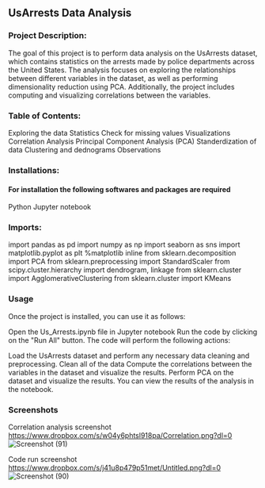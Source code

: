 ## UsArrests Data Analysis

### Project Description:

The goal of this project is to perform data analysis on the UsArrests dataset, which contains statistics on the arrests made by police departments across the United States.
The analysis focuses on exploring the relationships between different variables in the dataset, as well as performing dimensionality reduction using PCA.
Additionally, the project includes computing and visualizing correlations between the variables.

### Table of Contents:

Exploring the data
Statistics
Check for missing values
Visualizations
Correlation Analysis
Principal Component Analysis (PCA)
Standerdization of data
Clustering and dednograms
Observations

### Installations:

#### For installation the following softwares and packages are required

Python
Jupyter notebook

### Imports:

import pandas as pd
import numpy as np
import seaborn as sns
import matplotlib.pyplot as plt
%matplotlib inline
from sklearn.decomposition import PCA
from sklearn.preprocessing import StandardScaler
from scipy.cluster.hierarchy import dendrogram, linkage
from sklearn.cluster import AgglomerativeClustering
from sklearn.cluster import KMeans


### Usage
Once the project is installed, you can use it as follows:

Open the Us_Arrests.ipynb file in Jupyter notebook
Run the code by clicking on the "Run All" button.
The code will perform the following actions:

Load the UsArrests dataset and perform any necessary data cleaning and preprocessing.
Clean all of the data
Compute the correlations between the variables in the dataset and visualize the results.
Perform PCA on the dataset and visualize the results.
You can view the results of the analysis in the notebook.

### Screenshots

Correlation analysis screenshot
https://www.dropbox.com/s/w04y6phtsl918pa/Correlation.png?dl=0
![Screenshot (91)](https://user-images.githubusercontent.com/112699952/217005192-df6ec916-63e6-4af0-9e8c-aabc0d33fb43.png)

Code run screenshot
https://www.dropbox.com/s/j41u8p479p51met/Untitled.png?dl=0
![Screenshot (90)](https://user-images.githubusercontent.com/112699952/217005317-f9d9817f-f7a5-4a99-8f0c-ff2b243cf03e.png)



